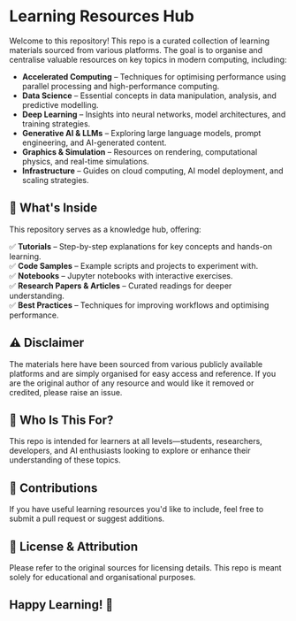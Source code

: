 # Learning Resources Hub  

Welcome to this repository! This repo is a curated collection of learning materials sourced from various platforms. The goal is to organise and centralise valuable resources on key topics in modern computing, including:  

- **Accelerated Computing** – Techniques for optimising performance using parallel processing and high-performance computing.  
- **Data Science** – Essential concepts in data manipulation, analysis, and predictive modelling.  
- **Deep Learning** – Insights into neural networks, model architectures, and training strategies.  
- **Generative AI & LLMs** – Exploring large language models, prompt engineering, and AI-generated content.  
- **Graphics & Simulation** – Resources on rendering, computational physics, and real-time simulations.  
- **Infrastructure** – Guides on cloud computing, AI model deployment, and scaling strategies.  

## 📂 What's Inside  
This repository serves as a knowledge hub, offering:  

✅ **Tutorials** – Step-by-step explanations for key concepts and hands-on learning.  
✅ **Code Samples** – Example scripts and projects to experiment with.  
✅ **Notebooks** – Jupyter notebooks with interactive exercises.  
✅ **Research Papers & Articles** – Curated readings for deeper understanding.  
✅ **Best Practices** – Techniques for improving workflows and optimising performance.  

## ⚠️ Disclaimer  
The materials here have been sourced from various publicly available platforms and are simply organised for easy access and reference. If you are the original author of any resource and would like it removed or credited, please raise an issue.  

## 🎯 Who Is This For?  
This repo is intended for learners at all levels—students, researchers, developers, and AI enthusiasts looking to explore or enhance their understanding of these topics.  


## 🤝 Contributions
If you have useful learning resources you'd like to include, feel free to submit a pull request or suggest additions.

## 📜 License & Attribution
Please refer to the original sources for licensing details. This repo is meant solely for educational and organisational purposes.

## Happy Learning! 🚀
